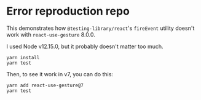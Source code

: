 # Error reproduction repo

This demonstrates how `@testing-library/react`'s `fireEvent` utility doesn't work with `react-use-gesture` 8.0.0.

I used Node v12.15.0, but it probably doesn't matter too much.

```
yarn install
yarn test
```

Then, to see it work in v7, you can do this:

```
yarn add react-use-gesture@7
yarn test
```
